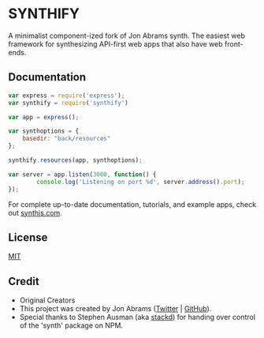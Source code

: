 # SYNTHIFY

A minimalist component-ized fork of Jon Abrams synth. The easiest web framework for synthesizing API-first web apps that also have web front-ends.

## Documentation

```js
var express = require('express');
var synthify = require('synthify')

var app = express();

var synthoptions = {
    basedir: "back/resources"
};

synthify.resources(app, synthoptions);

var server = app.listen(3000, function() {
        console.log('Listening on port %d', server.address().port);
});
```

For complete up-to-date documentation, tutorials, and example apps, check out [synthjs.com](http://www.synthjs.com).

## License

[MIT](https://github.com/ssr1ram/synthify/blob/master/LICENSE)

## Credit

- Original Creators
- This project was created by Jon Abrams ([Twitter](https://twitter.com/JonathanAbrams) | [GitHub](https://github.com/JonAbrams)).
- Special thanks to Stephen Ausman (aka [stackd](https://github.com/stackd)) for handing over control of the 'synth' package on NPM.
